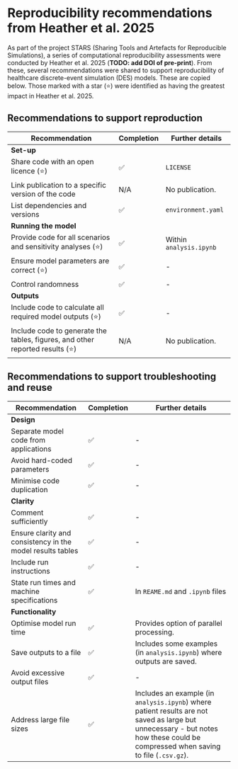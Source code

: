 # Reproducibility recommendations from Heather et al. 2025

As part of the project STARS (Sharing Tools and Artefacts for Reproducible Simulations), a series of computational reproducibility assessments were conducted by Heather et al. 2025 (**TODO: add DOI of pre-print**). From these, several recommendations were shared to support reproducibility of healthcare discrete-event simulation (DES) models. These are copied below. Those marked with a star (⭐) were identified as having the greatest impact in Heather et al. 2025.

## Recommendations to support reproduction

| Recommendation | Completion | Further details |
| - | - | - |
| **Set-up** |
| Share code with an open licence (⭐) | ✅ | `LICENSE` |
| Link publication to a specific version of the code | N/A | No publication. |
| List dependencies and versions | ✅ | `environment.yaml` |
| **Running the model** |
| Provide code for all scenarios and sensitivity analyses (⭐) | ✅ | Within `analysis.ipynb` |
| Ensure model parameters are correct (⭐) | ✅ | - |
| Control randomness | ✅ | - |
| **Outputs** |
| Include code to calculate all required model outputs (⭐) | ✅ | - |
| Include code to generate the tables, figures, and other reported results (⭐) | N/A | No publication. |

## Recommendations to support troubleshooting and reuse

| Recommendation | Completion | Further details |
| - | - | - |
| **Design** |
| Separate model code from applications | ✅ | - |
| Avoid hard-coded parameters | ✅ | - |
| Minimise code duplication | ✅ | - |
| **Clarity** |
| Comment sufficiently | ✅ | - |
| Ensure clarity and consistency in the model results tables | ✅ | - |
| Include run instructions | ✅ | - |
| State run times and machine specifications | ✅ | In `REAME.md` and `.ipynb` files |
| **Functionality** |
| Optimise model run time | ✅ | Provides option of parallel processing. |
| Save outputs to a file | ✅ | Includes some examples (in `analysis.ipynb`) where outputs are saved. |
| Avoid excessive output files | ✅ | - |
| Address large file sizes | ✅ | Includes an example (in `analysis.ipynb`) where patient results are not saved as large but unnecessary - but notes how these could be compressed when saving to file (`.csv.gz`). |
